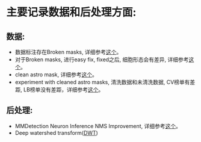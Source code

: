 # 主要记录数据和后处理方面:

## 数据:
  * 数据标注存在Broken masks, 详细参考[这个](https://www.kaggle.com/c/sartorius-cell-instance-segmentation/discussion/278801)。
  * 对于Broken masks, 进行easy fix, fixed之后, 细胞形态会有差异, 详细参考[这个](https://www.kaggle.com/c/sartorius-cell-instance-segmentation/discussion/279488)。
  * clean astro mask, 详细参考[这个](https://www.kaggle.com/c/sartorius-cell-instance-segmentation/discussion/291371)。
  * experiment with cleaned astro masks, 清洗数据和未清洗数据, CV榜单有差距, LB榜单没有差距，详细参考[这个](https://www.kaggle.com/c/sartorius-cell-instance-segmentation/discussion/291639)。
## 后处理:
  * MMDetection Neuron Inference NMS Improvement, 详细参考[这个](https://www.kaggle.com/zzhnku/mmdetection-neuron-inference-nms-improvement)。
  * Deep watershed transform([DWT](https://www.kaggle.com/ebinan92/unet-with-deep-watershed-transform-dwt-infer))
  
